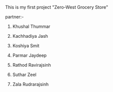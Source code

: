 This is my first project "Zero-West Grocery Store"

partner:-  

1.  Khushal Thummar

2.  Kachhadiya Jash

3.  Koshiya Smit                      

4.  Parmar Jaydeep                   

5.  Rathod Ravirajsinh

6.  Suthar Zeel

7.  Zala Rudrarajsinh
